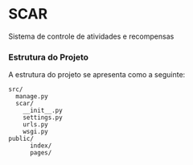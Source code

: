 # SCAR
Sistema de controle de atividades e recompensas

### Estrutura do Projeto

A estrutura do projeto se apresenta como a seguinte:

```
src/
  manage.py
  scar/
    __init__.py
    settings.py
    urls.py
    wsgi.py
public/
      index/
      pages/
```
